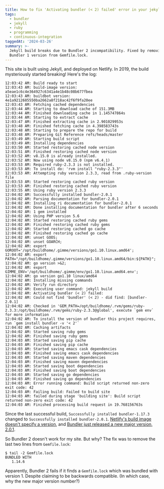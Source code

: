 ```yaml
---
title: How to fix 'Activating bundler (< 2) failed' error in your jekyll build
tags:
  - bundler
  - jekyll
  - ruby
  - programming
  - continuous-integration
taggedAt: '2024-03-26'
summary: >-
  Jekyll build breaks due to Bundler 2 incompatibility. Fixed by removing
  Bundler 1 version from Gemfile.lock.
---
```


This site is built using Jekyll,
and deployed on Netlify.
In 2019, the build mysteriously started breaking!
Here's the log:

```
12:03:42 AM: Build ready to start
12:03:43 AM: build-image version: a5eae1c6c4e364927c6341a4e1b48c08b677fbea
12:03:43 AM: buildbot version: 4e1a9212685550ba2662a8f218ac42f6f9fa20ee
12:03:43 AM: Fetching cached dependencies
12:03:44 AM: Starting to download cache of 151.3MB
12:03:44 AM: Finished downloading cache in 1.145747864s
12:03:44 AM: Starting to extract cache
12:03:47 AM: Finished extracting cache in 2.901029953s
12:03:48 AM: Finished fetching cache in 4.398583743s
12:03:48 AM: Starting to prepare the repo for build
12:03:48 AM: Preparing Git Reference refs/heads/master
12:03:49 AM: Starting build script
12:03:49 AM: Installing dependencies
12:03:50 AM: Started restoring cached node version
12:03:51 AM: Finished restoring cached node version
12:03:52 AM: v8.15.0 is already installed.
12:03:52 AM: Now using node v8.15.0 (npm v6.4.1)
12:03:53 AM: Required ruby-2.3.3 is not installed.
12:03:53 AM: To install do: 'rvm install "ruby-2.3.3"'
12:03:53 AM: Attempting ruby version 2.3.3, read from .ruby-version file
12:03:53 AM: Started restoring cached ruby version
12:03:53 AM: Finished restoring cached ruby version
12:03:55 AM: Using ruby version 2.3.3
12:04:02 AM: Successfully installed bundler-2.0.1
12:04:02 AM: Parsing documentation for bundler-2.0.1
12:04:02 AM: Installing ri documentation for bundler-2.0.1
12:04:02 AM: Done installing documentation for bundler after 6 seconds
12:04:02 AM: 1 gem installed
12:04:02 AM: Using PHP version 5.6
12:04:02 AM: Started restoring cached ruby gems
12:04:02 AM: Finished restoring cached ruby gems
12:04:02 AM: Started restoring cached go cache
12:04:02 AM: Finished restoring cached go cache
12:04:02 AM: unset GOOS;
12:04:02 AM: unset GOARCH;
12:04:02 AM: export GOROOT='/opt/buildhome/.gimme/versions/go1.10.linux.amd64';
12:04:02 AM: export PATH="/opt/buildhome/.gimme/versions/go1.10.linux.amd64/bin:${PATH}";
12:04:02 AM: go version >&2;
12:04:02 AM: export GIMME_ENV='/opt/buildhome/.gimme/env/go1.10.linux.amd64.env';
12:04:02 AM: go version go1.10 linux/amd64
12:04:02 AM: Installing missing commands
12:04:02 AM: Verify run directory
12:04:02 AM: Executing user command: jekyll build
12:04:02 AM: Activating bundler (< 2) failed:
12:04:02 AM: Could not find 'bundler' (< 2) - did find: [bundler-2.0.1]
12:04:02 AM: Checked in 'GEM_PATH=/opt/buildhome/.rvm/gems/ruby-2.3.3:/opt/buildhome/.rvm/gems/ruby-2.3.3@global', execute `gem env` for more information
12:04:02 AM: To install the version of bundler this project requires, run `gem install bundler -v '< 2'`
12:04:02 AM: Caching artifacts
12:04:02 AM: Started saving ruby gems
12:04:02 AM: Finished saving ruby gems
12:04:03 AM: Started saving pip cache
12:04:03 AM: Finished saving pip cache
12:04:03 AM: Started saving emacs cask dependencies
12:04:03 AM: Finished saving emacs cask dependencies
12:04:03 AM: Started saving maven dependencies
12:04:03 AM: Finished saving maven dependencies
12:04:03 AM: Started saving boot dependencies
12:04:03 AM: Finished saving boot dependencies
12:04:03 AM: Started saving go dependencies
12:04:03 AM: Finished saving go dependencies
12:04:03 AM: Error running command: Build script returned non-zero exit code: 42
12:04:03 AM: Failing build: Failed to build site
12:04:03 AM: failed during stage 'building site': Build script returned non-zero exit code: 42
12:04:03 AM: Finished processing build request in 19.768156763s
```

Since the last successful build,
`Successfully installed bundler-1.17.3`
changed to `Successfully installed bundler-2.0.1`.
[Netlify's build image doesn't specify a version](https://github.com/netlify/build-image/blob/84aca9ba39e0ee86ba194760fbfc51a808f62543/Dockerfile#L240-L242),
and [Bundler just released a new major version, 2.0.1](https://rubygems.org/gems/bundler/versions/2.0.1).

So Bundler 2 doesn't work for my site.
But why?
The fix was to remove the last two lines from `Gemfile.lock`:

```
$ tail -2 Gemfile.lock
BUNDLED WITH
   1.14.6
```

Apparently, Bundler 2 fails if it finds a `Gemfile.lock` which was bundled with version 1.
Despite claiming to be backwards compatible.
(In which case, why the new major version number?)

